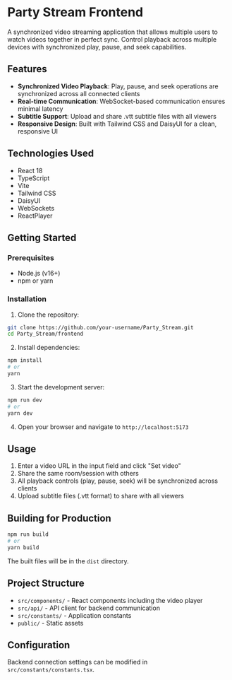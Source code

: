# Party Stream Frontend

A synchronized video streaming application that allows multiple users to watch videos together in perfect sync. Control playback across multiple devices with synchronized play, pause, and seek capabilities.

## Features

- **Synchronized Video Playback**: Play, pause, and seek operations are synchronized across all connected clients
- **Real-time Communication**: WebSocket-based communication ensures minimal latency
- **Subtitle Support**: Upload and share .vtt subtitle files with all viewers
- **Responsive Design**: Built with Tailwind CSS and DaisyUI for a clean, responsive UI

## Technologies Used

- React 18
- TypeScript
- Vite
- Tailwind CSS
- DaisyUI
- WebSockets
- ReactPlayer

## Getting Started

### Prerequisites

- Node.js (v16+)
- npm or yarn

### Installation

1. Clone the repository:

```bash
git clone https://github.com/your-username/Party_Stream.git
cd Party_Stream/frontend
```

2. Install dependencies:

```bash
npm install
# or
yarn
```

3. Start the development server:

```bash
npm run dev
# or
yarn dev
```

4. Open your browser and navigate to `http://localhost:5173`

## Usage

1. Enter a video URL in the input field and click "Set video"
2. Share the same room/session with others
3. All playback controls (play, pause, seek) will be synchronized across clients
4. Upload subtitle files (.vtt format) to share with all viewers

## Building for Production

```bash
npm run build
# or
yarn build
```

The built files will be in the `dist` directory.

## Project Structure

- `src/components/` - React components including the video player
- `src/api/` - API client for backend communication
- `src/constants/` - Application constants
- `public/` - Static assets

## Configuration

Backend connection settings can be modified in `src/constants/constants.tsx`.
